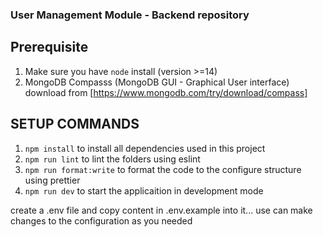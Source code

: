 ### User Management Module - Backend repository

## Prerequisite

1. Make sure you have `node` install (version >=14)
2. MongoDB Compasss (MongoDB GUI - Graphical User interface) download from [https://www.mongodb.com/try/download/compass]

## SETUP COMMANDS

1. `npm install` to install all dependencies used in this project
2. `npm run lint` to lint the folders using eslint
3. `npm run format:write` to format the code to the configure structure using prettier
4. `npm run dev` to start the applicaition in development mode

create a .env file and copy content in .env.example into it... use can make changes to the configuration as you needed
